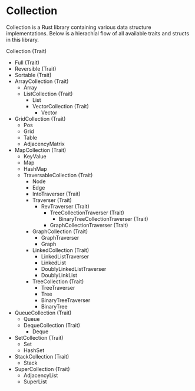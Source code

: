 # Collection
Collection is a Rust library containing various data structure implementations. Below is a hierachial flow of all available traits and structs in this library.

Collection (Trait)
- Full (Trait)
- Reversible (Trait)
- Sortable (Trait)
- ArrayCollection (Trait)
  - Array
  - ListCollection (Trait)
    - List
    - VectorCollection (Trait)
      - Vector
- GridCollection (Trait)
  - Pos
  - Grid
  - Table
  - AdjacencyMatrix
- MapCollection (Trait)
  - KeyValue
  - Map
  - HashMap
  - TraversableCollection (Trait)
    - Node
    - Edge
    - IntoTraverser (Trait)
    - Traverser (Trait)
      - RevTraverser (Trait)
        - TreeCollectionTraverser (Trait)
          - BinaryTreeCollectionTraverser (Trait)
        - GraphCollectionTraverser (Trait)
    - GraphCollection (Trait)
      - GraphTraverser
      - Graph
    - LinkedCollection (Trait)
      - LinkedListTraverser
      - LinkedList
      - DoublyLinkedListTraverser
      - DoublyLinkList
    - TreeCollection (Trait)
      - TreeTraverser
      - Tree
      - BinaryTreeTraverser
      - BinaryTree
- QueueCollection (Trait)
  - Queue
  - DequeCollection (Trait)
    - Deque
- SetCollection (Trait)
  - Set
  - HashSet
- StackCollection (Trait)
  - Stack
- SuperCollection (Trait)
  - AdjacencyList
  - SuperList

